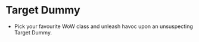 # Target Dummy

- Pick your favourite WoW class and unleash havoc upon an unsuspecting Target Dummy.
